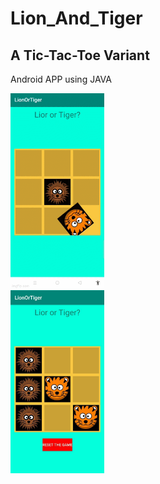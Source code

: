 # Lion_And_Tiger

## A Tic-Tac-Toe Variant

Android APP using JAVA

<img src="5bf9ad.gif" alt="drawing" width="150"/>
<br/>
<img src="lionAndTiger.jpg" alt="drawing" width="150"/>
